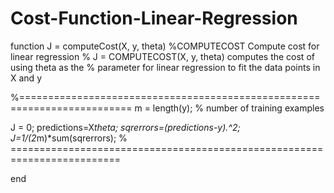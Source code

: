 # Cost-Function-Linear-Regression
function J = computeCost(X, y, theta)
%COMPUTECOST Compute cost for linear regression
%   J = COMPUTECOST(X, y, theta) computes the cost of using theta as the
%   parameter for linear regression to fit the data points in X and y



%=========================================================================
m = length(y); % number of training examples

J = 0;
predictions=X*theta;
sqrerrors=(predictions-y).^2;
J=1/(2*m)*sum(sqrerrors);
% =========================================================================



end
